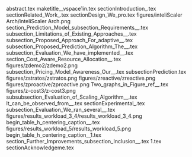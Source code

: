 abstract.tex
maketitle__vspace1in.tex
sectionIntroduction_.tex
sectionRelated_Work_.tex
sectionDesign_We_pro.tex
figures/inteliScaler Arch/inteliScaler Arch.png
section_Prediction_Model_subsection_Requirements__.tex
subsection_Limitations_of_Existing_Approaches__.tex
subsection_Proposed_Approach_For_adaptive__.tex
subsection_Proposed_Prediction_Algorithm_The__.tex
subsection_Evaluation_We_have_implemented__.tex
section_Cost_Aware_Resource_Allocation__.tex
figures/zdemo2/zdemo2.png
subsection_Pricing_Model_Awareness_Our__.tex
subsectionPrediction.tex
figures/zstratos/zstratos.png
figures/zreactive/zreactive.png
figures/zproactive/zproactive.png
Two_graphs_in_Figure_ref__.tex
figures/z-cost3/z-cost3.png
subsubsection_Evaluation_of_Scaling_Algorithm__.tex
It_can_be_observed_from__.tex
sectionExperimental_.tex
subsection_Evaluation_We_ran_several__.tex
figures/results_workload_3_4/results_workload_3_4.png
begin_table_h_centering_caption__.tex
figures/results_workload_5/results_workload_5.png
begin_table_h_centering_caption__1.tex
section_Further_Improvements_subsection_Inclusion__.tex
1.tex
sectionAcknowledgeme.tex